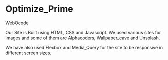 # Optimize_Prime
WebOcode

Our Site is Built using HTML, CSS and Javascript.
We used various sites for images and some of them are Alphacoders, Wallpaper_cave and Unsplash.

We have also used Flexbox and Media_Query for the site to be responsive in different screen sizes.
